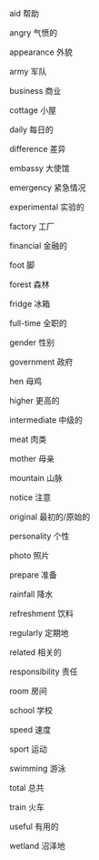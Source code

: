 aid             帮助

angry           气愤的

appearance      外貌

army            军队

business        商业

cottage         小屋

daily           每日的

difference      差异

embassy         大使馆

emergency       紧急情况

experimental    实验的

factory         工厂

financial       金融的

foot            脚

forest          森林

fridge          冰箱

full-time       全职的

gender          性别

government      政府

hen             母鸡

higher          更高的

intermediate    中级的

meat            肉类

mother          母亲

mountain        山脉

notice          注意

original        最初的/原始的

personality     个性

photo           照片

prepare         准备

rainfall        降水

refreshment     饮料

regularly       定期地

related         相关的

responsibility  责任

room            房间

school          学校

speed           速度

sport           运动

swimming        游泳

total           总共

train           火车

useful          有用的

wetland         沼泽地


